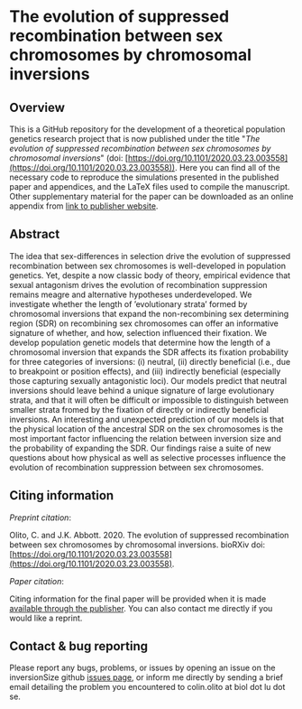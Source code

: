 # The evolution of suppressed recombination between sex chromosomes by chromosomal inversions

## Overview

This is a GitHub repository for the development of a theoretical population genetics research project that is now published under the title "*The evolution of suppressed recombination between sex chromosomes by chromosomal inversions*" (doi: [https://doi.org/10.1101/2020.03.23.003558](https://doi.org/10.1101/2020.03.23.003558)). Here you can find all of the necessary code to reproduce the simulations presented in the published paper and appendices, and the LaTeX files used to compile the manuscript. Other supplementary material for the paper can be downloaded as an online appendix from [link to publisher website](URL).


## Abstract

The idea that sex-differences in selection drive the evolution of suppressed recombination between sex chromosomes is well-developed in population genetics. Yet, despite a now classic body of theory, empirical evidence that sexual antagonism drives the evolution of recombination suppression remains meagre and alternative hypotheses underdeveloped. We investigate whether the length of ’evolutionary strata’ formed by chromosomal inversions that expand the non-recombining sex determining region (SDR) on recombining sex chromosomes can offer an informative signature of whether, and how, selection influenced their fixation. We develop population genetic models that determine how the length of a chromosomal inversion that expands the SDR affects its fixation probability for three categories of inversions: (i) neutral, (ii) directly beneficial (i.e., due to breakpoint or position effects), and (iii) indirectly beneficial (especially those capturing sexually antagonistic loci). Our models predict that neutral inversions should leave behind a unique signature of large evolutionary strata, and that it will often be difficult or impossible to distinguish between smaller strata fromed by the fixation of directly or indirectly beneficial inversions. An interesting and unexpected prediction of our models is that the physical location of the ancestral SDR on the sex chromosomes is the most important factor influencing the relation between inversion size and the probability of expanding the SDR. Our findings raise a suite of new questions about how physical as well as selective processes influence the evolution of recombination suppression between sex chromosomes.

## Citing information

*Preprint citation*:

Olito, C. and J.K. Abbott. 2020. The evolution of suppressed recombination between sex chromosomes by chromosomal inversions. bioRXiv doi: [https://doi.org/10.1101/2020.03.23.003558](https://doi.org/10.1101/2020.03.23.003558).

*Paper citation*:

Citing information for the final paper will be provided when it is made [available through the publisher](URL). You can also contact me directly if you would like a reprint. 


## Contact & bug reporting

Please report any bugs, problems, or issues by opening an issue on the inversionSize github [issues page](https://github.com/colin-olito/inversionSize-ProtoSexChrom/issues), or inform me directly by sending a brief email detailing the problem you encountered to colin.olito at biol dot lu dot se.